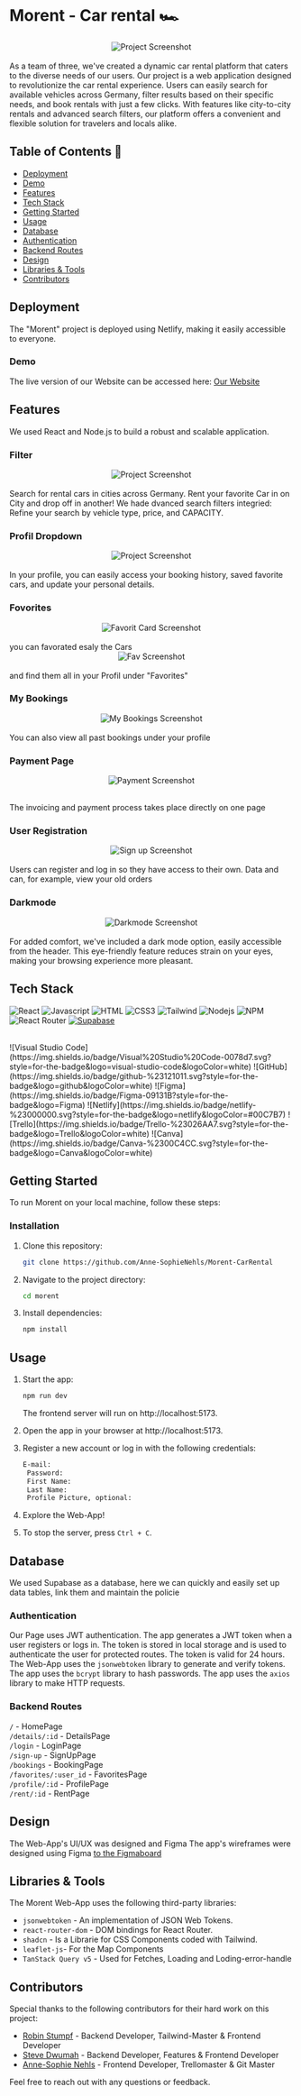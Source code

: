 # Morent - Car rental 🏎️

<div style="display: flex; justify-content: center;">
  <img src="./public/img/read-me/home.png" alt="Project Screenshot">
</div>
<br/>
As a team of three, we've created a dynamic car rental platform that caters to the diverse needs of our users. 
Our project is a web application designed to revolutionize the car rental experience. Users can easily search for available vehicles across Germany, filter results based on their specific needs, and book rentals with just a few clicks. With features like city-to-city rentals and advanced search filters, our platform offers a convenient and flexible solution for travelers and locals alike.

## Table of Contents 📑

- [Deployment](#deployment)
- [Demo](#demo)
- [Features](#features)
- [Tech Stack](#tech-stack)
- [Getting Started](#getting-started)
- [Usage](#usage)
- [Database](#database)
- [Authentication](#authentication)
- [Backend Routes](#backend-routes)
- [Design](#design)
- [Libraries & Tools](#libraries--tools)
- [Contributors](#contributors)

## Deployment

The "Morent" project is deployed using Netlify, making it easily accessible to everyone.

### Demo
The live version of our Website  can be accessed here: 
[Our Website](https://project-morent-car-rental.netlify.app/)

## Features
We used React and Node.js to build a robust and scalable application.

### Filter
<div style="display: flex; justify-content: center;">
  <img src="./public/img/read-me/Filterfunktion.png" alt="Project Screenshot">
</div>
<br/>
 Search for rental cars in cities across Germany.
 Rent your favorite Car in on City and drop off in another!
We hade dvanced search filters integried: Refine your search by vehicle type, price, and CAPACITY.

### Profil Dropdown
<div style="display: flex; justify-content: center;">
  <img src="./public/img/read-me/profil-dropdown.png" alt="Project Screenshot">
</div>
<br/>
In your profile, you can easily access your booking history, saved favorite cars, and update your personal details.
 
 ### Fovorites
 <div style="display: flex; justify-content: center;">
  <img src="./public/img/read-me/Like-card.png" alt="Favorit Card Screenshot">
</div>
<br/>
 you can favorated esaly the Cars 

<div style="display: flex; justify-content: center;">
  <img src="./public/img/read-me/" alt="Fav Screenshot">
</div>
<br/>
 and find them all in your Profil under "Favorites"

 ### My Bookings
 <div style="display: flex; justify-content: center;">
  <img src="./public/img/read-me/" alt="My Bookings Screenshot">
</div>
<br/>
You can also view all past bookings under your profile

### Payment Page
<div style="display: flex; justify-content: center;">
  <img src="./public/img/read-me/" alt="Payment Screenshot">
</div>
<br/>

The invoicing and payment process takes place directly on one page


### User Registration
<div style="display: flex; justify-content: center;">
  <img src="./public/img/read-me/" alt="Sign up Screenshot">
</div>
<br/>
Users can register and log in so they have access to their own. Data and can, for example, view your old orders

### Darkmode
<div style="display: flex; justify-content: center;">
  <img src="./public/img/read-me/Darkmode.png" alt="Darkmode Screenshot">
</div>
<br/>
For added comfort, we've included a dark mode option, easily accessible from the header. This eye-friendly feature reduces strain on your eyes, making your browsing experience more pleasant.


## Tech Stack

![React](https://img.shields.io/badge/-React-09131B?style=for-the-badge&logo=react&logoColor=61DBFB)
![Javascript](https://img.shields.io/badge/Javascript-09131B?style=for-the-badge&logo=javascript)
![HTML](https://img.shields.io/badge/HTML5-09131B?style=for-the-badge&logo=html5)
![CSS3](https://img.shields.io/badge/CSS3-09131B?style=for-the-badge&logo=css3&logoColor=1572B6)
![Tailwind](https://img.shields.io/badge/Tailwind_CSS-09131B?style=for-the-badge&logo=tailwindcss&)
![Nodejs](https://img.shields.io/badge/Nodejs-09131B?style=for-the-badge&logo=node.js&logoColor=3C873A)
![NPM](https://img.shields.io/badge/NPM-%23CB3837.svg?style=for-the-badge&logo=npm&logoColor=white) 
![React Router](https://img.shields.io/badge/React_Router-CA4245?style=for-the-badge&logo=react-router&logoColor=white)
[![Supabase](https://img.shields.io/badge/-Supabase-3ECF8E?style=for-the-badge&logo=supabase&labelColor=white&logoColor=3ECF8E)](https://supabase.com/) 

 <br/>
![Visual Studio Code](https://img.shields.io/badge/Visual%20Studio%20Code-0078d7.svg?style=for-the-badge&logo=visual-studio-code&logoColor=white) 
![GitHub](https://img.shields.io/badge/github-%23121011.svg?style=for-the-badge&logo=github&logoColor=white)
![Figma](https://img.shields.io/badge/Figma-09131B?style=for-the-badge&logo=Figma)
![Netlify](https://img.shields.io/badge/netlify-%23000000.svg?style=for-the-badge&logo=netlify&logoColor=#00C7B7)
![Trello](https://img.shields.io/badge/Trello-%23026AA7.svg?style=for-the-badge&logo=Trello&logoColor=white)
![Canva](https://img.shields.io/badge/Canva-%2300C4CC.svg?style=for-the-badge&logo=Canva&logoColor=white)


## Getting Started

To run Morent on your local machine, follow these steps:


### Installation

1. Clone this repository:

   ```bash
   git clone https://github.com/Anne-SophieNehls/Morent-CarRental
   ```

2. Navigate to the project directory:

   ```bash
   cd morent
   ```

3. Install dependencies:

   ```bash
   npm install
   ```

## Usage

1. Start the app:

   ```bash
   npm run dev
   ```

   The frontend server will run on http://localhost:5173.

2. Open the app in your browser at http://localhost:5173.

3. Register a new account or log in with the following credentials:

   ```bash
   E-mail:
    Password:
    First Name:
    Last Name:
    Profile Picture, optional:
   ```

4. Explore the Web-App!

5. To stop the server, press `Ctrl + C`.


## Database
We used Supabase as a database, here we can quickly and easily set up data tables, link them and maintain the policie


### Authentication
Our Page uses JWT authentication. The app generates a JWT token when a user registers or logs in. The token is stored in local storage and is used to authenticate the user for protected routes. The token is valid for 24 hours. The Web-App uses the `jsonwebtoken` library to generate and verify tokens. The app uses the `bcrypt` library to hash passwords. The app uses the `axios` library to make HTTP requests.


### Backend Routes
`/` - HomePage 
<br/>
`/details/:id` - DetailsPage 
<br/>
`/login` - LoginPage 
<br/>
`/sign-up` - SignUpPage 
<br/>
`/bookings` - BookingPage 
<br/>
`/favorites/:user_id` - FavoritesPage 
<br/>
`/profile/:id` - ProfilePage 
<br/>
`/rent/:id` - RentPage 


## Design

The Web-App's UI/UX was designed and Figma The app's wireframes were designed using Figma
[to the Figmaboard](https://www.figma.com/design/twugK8WykfNtQEiSJQf3FR/Car-Rent-Website-Design---Abschluss-Projekt-(Copy)?node-id=1-5&node-type=canvas&t=hasJ8sb9aChDel2o-0)


## Libraries & Tools

The Morent Web-App uses the following third-party libraries:
- `jsonwebtoken` - An implementation of JSON Web Tokens.
- `react-router-dom` - DOM bindings for React Router.
- `shadcn` - Is a Librarie for CSS Components coded with Tailwind.
- `leaflet-js`- For the Map Components
- `TanStack Query v5` - Used for Fetches, Loading and Loding-error-handle


## Contributors

Special thanks to the following contributors for their hard work on this project:

- [Robin Stumpf](https://github.com/robin160401) - Backend Developer, Tailwind-Master & Frontend Developer
- [Steve Dwumah](https://github.com/SteveDwumah) - Backend Developer, Features & Frontend Developer
- [Anne-Sophie Nehls](https://github.com/Anne-SophieNehls) - Frontend Developer, Trellomaster & Git Master

Feel free to reach out with any questions or feedback.
